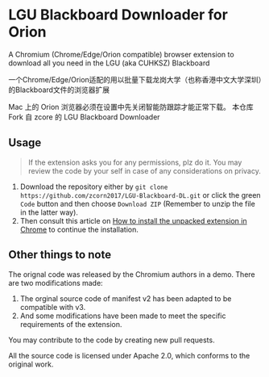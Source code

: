 # LGU Blackboard Downloader for Orion

A Chromium (Chrome/Edge/Orion compatible) browser extension to download all you need in the LGU (aka CUHKSZ) Blackboard

一个Chrome/Edge/Orion适配的用以批量下载龙岗大学（也称香港中文大学深圳）的Blackboard文件的浏览器扩展

Mac 上的 Orion 浏览器必须在设置中先关闭智能防跟踪才能正常下载。
本仓库 Fork 自 zcore 的 LGU Blackboard Downloader


## Usage

> If the extension asks you for any permissions, plz do it.
> You may review the code by your self in case of any considerations on privacy.


1. Download the repository either by `git clone https://github.com/zcorn2017/LGU-Blackboard-DL.git` or click the green `Code` button and then choose `Download ZIP` (Remember to unzip the file in the latter way).
2. Then consult this article on [How to install the unpacked extension in Chrome](https://webkul.com/blog/how-to-install-the-unpacked-extension-in-chrome/) to continue the installation.


## Other things to note

The orignal code was released by the Chromium authors in a demo.
There are two modifications made:

1. The orginal source code of manifest v2 has been adapted to be compatible with v3.
2. And some modifications have been made to meet the specific requirements of the extension.


You may contribute to the code by creating new pull requests.



All the source code is licensed under Apache 2.0, which conforms to the original work.
